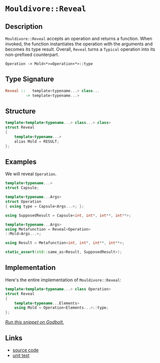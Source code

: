 <!-- Copyright 2024 Feng Mofan
SPDX-License-Identifier: Apache-2.0 -->

# `Mouldivore::Reveal`

## Description

`Mouldivore::Reveal` accepts an operation and returns a function.
When invoked, the function instantiates the operation with the arguments and becomes its type result.
Overall, `Reveal` turns a `Typical` operation into its non-prefixed counterpart.

<pre><code>Operation -> Mold&lt;&ast;&gt;=Operation&lt;&ast;&gt;::type</code></pre>

## Type Signature

```Haskell
Reveal ::   template<typename...> class... 
         -> template<typename...>
```

## Structure

```C++
template<template<typename...> class...> class>
struct Reveal
{
    template<typename...>
    alias Mold = RESULT;
};
```

## Examples

We will reveal `Operation`.

```C++
template<typename...>
struct Capsule;

template<typename...Args>
struct Operation
{ using type = Capsule<Args...>; };

using SupposedResult = Capsule<int, int*, int**, int**>;

template<typename...Args>
using Metafunction = Reveal<Operation>
::Mold<Args...>;

using Result = Metafunction<int, int*, int**, int**>;

static_assert(std::same_as<Result, SupposedResult>);
```

## Implementation

Here's the entire implementation of `Mouldivore::Reveal`:

```C++
template<template<typename...> class Operation>
struct Reveal
{
    template<typename...Elements>
    using Mold = Operation<Elements...>::type;
};
```

[*Run this snippet on Godbolt.*](https://godbolt.org/#z:OYLghAFBqd5QCxAYwPYBMCmBRdBLAF1QCcAaPECAMzwBtMA7AQwFtMQByARg9KtQYEAysib0QXACx8BBAKoBnTAAUAHpwAMvAFYTStJg1DIApACYAQuYukl9ZATwDKjdAGFUtAK4sGIAKwAzKSuADJ4DJgAcj4ARpjEIGYAnKQADqgKhE4MHt6%2BAcEZWY4C4ZExLPGJKbaY9qUMQgRMxAR5Pn5BdQ05za0E5dFxCUmpCi1tHQXdEwNDldVjAJS2qF7EyOwcBJgsaQa7JoFuu/uHmMenAJ5pjKyYAHTPx9gA1MgGCgpvAPJ3xCYjVeJg0AEEJsQvA43gAlTAAN0wYlBYJMAHYrOC3ji3mcDkDLicCLd7mxno9sPQ2IIFCDsbivFkjG8ALKedBvY4AET%2BAKBOSuVL2jAICgprxAIBJd2OWLR6O5ctRqIA9AAqTVa7U61Vq7VvAAqmAmP21evBGp11q1FrR4PMgQiny8WC5JzQDC2aTF9PtYPxFyuMrJTxegWwqMh0IIbzcTDSCi89GVDvBgcJwdJzHJzzBxGAdIjUYIUJh/wSAoEKsxbyZEWAeNJ7t58cTyaJbnzhYlxcCFi5itT/vrLKEXjSxUw6HhSdosZ5cYTc87EQIpDea/VG63283gk1IP7KvTewJR2J2YeFO7Rcj4NHjdZmBaVC8XsaLbhiORtCuFcBYFi3BKV2VodArlvXtI2PNMwUfb85wXQJeWfV93wcQUTjXHcD1wghNXww8%2B3lEsBWQAB9JhvgSAgIAmdApQUB4qKLNxZ2Tdc3nHSdMmnDj51eZY5Q4VZaE4fxeD8DgtFIVBODcaxrDeBR1k2TAuTMQIeFIAhNFE1YAGsAkkR4NEkLh0UCDR/A0MwADZ7LMAAOZz9E4SReBYCQNA0UhpNk%2BSOF4BQQD8vSZNE0g4FgGBEBAdYCDSLx1woCA0H2OgEiiB5OFUZz7IAWnsyQ3mAZBkDeKRHjMXhp0IEg8EYrgZEEEQxHYKRWvkJQ1H00hdBagB3QE0k4HgxIkqT%2BqC34UuS2NUCoN58qKkqyoqqrTLMN4IA8TL6GITTtOWXgIq0VYICQDK0iysg0puu6QGAKQzD4OhdmIUKIFifrYgiVprnG3h/uYYhrl%2BWJtEwBxgdIDKaQIX4GFoIHItILBYi8YB41oWhQu4XgsBYQxgHEdH8GIGHHCRAnZMwVQYZS7YdLXep%2BtoPBYkBcGPCwfrSzwbzCdIJFiFiPjuT2UnOaMfTVioAxCwANTwTAhoraSdP4NrRHELqdZ6lR1HRwb9FJlAlMsfQudCyBVlQH0cgJwqGJ5UxLGsMxArF4gmpNeBVjsamchcBh3E8To9DCCJhiqUYWuKbIBGmPxE8yZOGAWEZEha4PMIEfopkjgo8/qEPC8mQZY8WBPbCr1O9DmNps/j3Og7UrYJEmjhJP8mbOBWgritK8rKuqnaIFwBqjsdLhTt0%2BXVgQZEsESCAjJASRAkeZJAnRSRzLMSR7N8/x7NScSOE80hvO0x57K4eznOSZyn/8Cz/D3%2Bz%2B/RoKQrCovSKl04pXQSvNFK5BKCPUOjlNgnBWgsAROiQqTAPgGBZFwZIjwuBmTqvgIgftmrdXavraQhtFDG36roN6I0EzAx7n3AKvBZoQMWstRByDUHoNJlVbBuCNC7X2rdQ6x0zAL3OlFMBMCEhQPSqgA6oxOEoM%2BKTLBXA/I0HnAkb6v10ag0BnDAx4NIbQ1hiLBGopkao36pjbGuN8Zw2JjLbYslKYh1pv1BmTNdhwzZlfWSnNuaAz5q4s6fthY6TFhLJQUsSZGFlqAYBfAlYKFVurTWcNDakM6uQ2QlC%2BqmySObOWHsrDWyCXbDecknYCBdm7FCZSvY%2BwSEQgO9segVz8BAVwjcWoxwqDnPQSdGh9PSBnRorclhl16JXAYYz86NCLtXQZbcm4NxLmneu8wa5DPnmsDYXd9lXyYQPDgbxlHcNUZg/hZldrT0IcdeeZ0l6kBXkwNelAe43zvtg8y6Iv7oispIY%2BJUWrMLkpwAB4V5bRVAUgRKC05EyOIHA7YiD1osAUAiSqCIsGPAuBMfBM8mp6GyXrXJ3UCkm1kroYIdCxqE0YdNP%2BnA5pJRSm8JaFziAsExdi3F%2BLCWxj2gokRCRjqBAkbC6RYq7rIrlYdEAOLJwUTxckCiwqqK8pKu9bRX1KB6NksYtGOkTWmOpnDSxghrFozcZgLGOMxCOJFs4hJYSMZ4CpphTx6NvHIGZn4wQ7N0ZBJ5tcUJAsIlw2iZLaWCSGywsVkwFWasNZ3C1rwclHUJB5MENS6hIBggYOMFbGwlTA41MaATVUDFLae0sN7Fhvt/ZVKDuXAu3TembOjuHKZdcRk5DGYOsouy1kzK6cshZHallV37bnbZxd8hbObisuO0yO6HM6sy3%2BgVB4YtKlinFbx1UEsJBMe5BCSBPOlcA5eq9RjVKvj8sYjxAiBH8LZCyvl33omfrulhULbCAMkcsTekh/C738M5ByyRJDJCsvvLgxbOCBBZXu4KQCLo91qgByFmHQOrDFlkZwkggA%3D)

## Links

- [source code](../../../../conceptrodon/mouldivore/reveal.hpp)
- [unit test](../../../../tests/unit/metafunctions/mouldivore/reveal.test.hpp)
